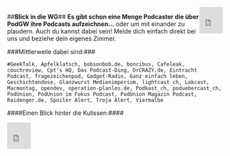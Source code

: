 <iframe style="float:right;" src="http://api.flattr.com/button/view/?url=http%3A%2F%2Fpodwg.de%2Fblick-in-die-wg%2F&amp;title=Blick%20in%20die%20WG&amp;description=Activez%20le%20javascript%20dans%20votre%20navigateur%20web%20pour%20afficher%20le%20moniteur%20ou%20visitez%20ts3monitor.com&amp;uid=raidenger&amp;language=de_DE&amp;category=audio&amp;tags=podcast&amp;" class="FlattrButton" width="55" height="62" frameborder="0" scrolling="no" title="Flattr" border="0" marginheight="0" marginwidth="0" allowtransparency="true"></iframe>

##**Blick in die WG**##
**Es gibt schon eine Menge Podcaster die über PodGW ihre Podcasts aufzeichnen…** 
oder um mit einander zu plaudern. Auch du kannst dabei sein! Melde dich einfach direkt bei uns und beziehe dein eigenes Zimmer.

###Mittlerweile dabei sind:###

 	#GeekTalk, Apfelklatsch, bobsonbob.de, boncibus, Cafeleak, couchreview, Cpt’s HQ, Das Podcast-Ding, DrCRAZY.de, Eintracht Podcast, fragezeichenpod, Gadget-Radio, Ganz einfach leben, Geschichtendose, Glanzwurst Medienimperium, lightcast_ch, Lokcast, Macmontag, opendev, operation-planlos.de, Podkast_ch, poduebercast_ch, PodUnion, PodUnion im Fokus Podcast, PodUnion Magazin Podcast, Raidenger.de, Spoiler Alert, Troja Alert, Viermalbe

####Einen Blick hinter die Kulissen:####

<script language="javascript" type="text/javascript" charset="utf-8" src="http://monitor.ts3monitor.com/?t=script&amp;i=46.105.147.220&amp;p=11023&amp;q=10011&amp;c=&amp;si=16&amp;s=12"></script>
<style type="text/css">ts2mbody {}</style>
<iframe src="http://api.flattr.com/button/view/?url=http%3A%2F%2Fpodwg.de%2Fblick-in-die-wg%2F&amp;title=Blick%20in%20die%20WG&amp;description=Activez%20le%20javascript%20dans%20votre%20navigateur%20web%20pour%20afficher%20le%20moniteur%20ou%20visitez%20ts3monitor.com&amp;uid=raidenger&amp;language=de_DE&amp;category=audio&amp;tags=podcast&amp;" class="FlattrButton" width="55" height="62" frameborder="0" scrolling="no" title="Flattr" border="0" marginheight="0" marginwidth="0" allowtransparency="true"></iframe>